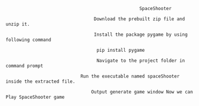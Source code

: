 
                                                      SpaceShooter
                                                      
                                     Download the prebuilt zip file and unzip it.
                                     
                                     Install the package pygame by using following command
                                      
                                      pip install pygame
                                      
                                      Navigate to the project folder in command prompt
                                      
                                Run the executable named spaceShooter inside the extracted file.     
                                
                                    Output generate game window Now we can Play SpaceShooter game
